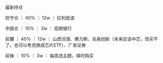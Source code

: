 最新持仓

防守仓 ｜ 40% ｜ 12w ｜ 红利低波

中路仓 ｜ 10% ｜ 3w ｜ 招商银行

前腰 ｜ 40% ｜ 12w ｜ 山西汾酒、赛力斯、兆易创新（本来应该中芯，但买不了，也可以考虑换成芯片ETF）、广发证券

前锋 ｜ 10% ｜ 3w ｜ 每周选主题，择时购买
